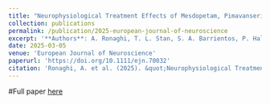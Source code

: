 ```yaml
---
title: "Neurophysiological Treatment Effects of Mesdopetam, Pimavanserin and Amantadine in a Rodent Model of Levodopa-Induced Dyskinesia"
collection: publications
permalink: /publication/2025-european-journal-of-neuroscience
excerpt: '**Authors**: A. Ronaghi, T. L. Stan, S. A. Barrientos, P. Halje, A. Nasretdinov, **L. Censoni**, S. S. Sato, E. Malinina, J. Tedroff, N. Waters and P. Petersson'
date: 2025-03-05
venue: 'European Journal of Neuroscience'
paperurl: 'https://doi.org/10.1111/ejn.70032'
citation: 'Ronaghi, A. et al. (2025). &quot;Neurophysiological Treatment Effects of Mesdopetam, Pimavanserin and Amantadine in a Rodent Model of Levodopa-Induced Dyskinesia.&quot; <i>European Journal of Neuroscience</i>. 61(5), e70032.'
---
```


#Full paper [here](https://doi.org/10.1111/ejn.70032)
